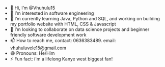 - 👋 Hi, I’m @Vhuhulu15
- 👀 I’m interested in software engineering
- 🌱 I’m currently learning Java, Python and SQL, and working on building my portfolio website with HTML, CSS & Javascript
- 💞️ I’m looking to collaborate on data science projects and beginner friendly software development work
- 📫 How to reach me, contact: 0636383489. email: vhuhuluvele15@gmail.com
- 😄 Pronouns: He/Him
- ⚡ Fun fact: i'm a lifelong Kanye west biggest fan!

<!---
Vhuhulu15/Vhuhulu15 is a ✨ special ✨ repository because its `README.md` (this file) appears on your GitHub profile.
You can click the Preview link to take a look at your changes.
--->

